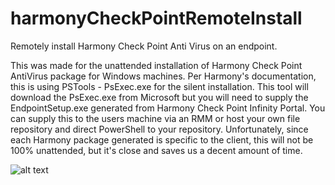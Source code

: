 # harmonyCheckPointRemoteInstall

Remotely install Harmony Check Point Anti Virus on an endpoint.

This was made for the unattended installation of Harmony Check Point AntiVirus package for Windows machines.  Per Harmony's documentation, this is using PSTools - PsExec.exe for the silent installation.
This tool will download the PsExec.exe from Microsoft but you will need to supply the EndpointSetup.exe generated from Harmony Check Point Infinity Portal.  You can supply this to the users machine via an RMM or host your own file repository and direct PowerShell to your repository.
Unfortunately, since each Harmony package generated is specific to the client, this will not be 100% unattended, but it's close and saves us a decent amount of time.

![alt text](https://ibb.co/gVHTwqW)
